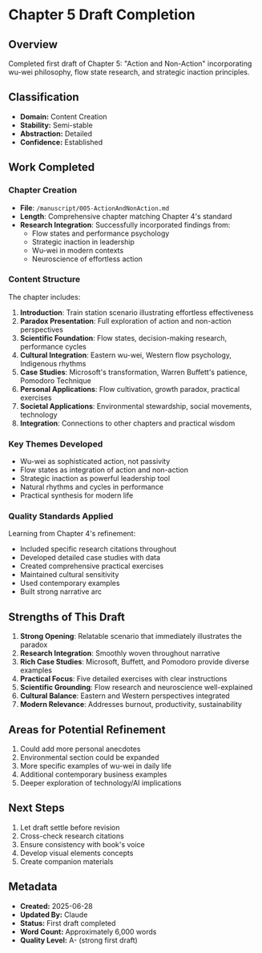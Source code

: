 # Chapter 5 Draft Completion

## Overview
Completed first draft of Chapter 5: "Action and Non-Action" incorporating wu-wei philosophy, flow state research, and strategic inaction principles.

## Classification
- **Domain:** Content Creation
- **Stability:** Semi-stable
- **Abstraction:** Detailed
- **Confidence:** Established

## Work Completed

### Chapter Creation
- **File**: `/manuscript/005-ActionAndNonAction.md`
- **Length**: Comprehensive chapter matching Chapter 4's standard
- **Research Integration**: Successfully incorporated findings from:
  - Flow states and performance psychology
  - Strategic inaction in leadership
  - Wu-wei in modern contexts
  - Neuroscience of effortless action

### Content Structure
The chapter includes:
1. **Introduction**: Train station scenario illustrating effortless effectiveness
2. **Paradox Presentation**: Full exploration of action and non-action perspectives
3. **Scientific Foundation**: Flow states, decision-making research, performance cycles
4. **Cultural Integration**: Eastern wu-wei, Western flow psychology, Indigenous rhythms
5. **Case Studies**: Microsoft's transformation, Warren Buffett's patience, Pomodoro Technique
6. **Personal Applications**: Flow cultivation, growth paradox, practical exercises
7. **Societal Applications**: Environmental stewardship, social movements, technology
8. **Integration**: Connections to other chapters and practical wisdom

### Key Themes Developed
- Wu-wei as sophisticated action, not passivity
- Flow states as integration of action and non-action
- Strategic inaction as powerful leadership tool
- Natural rhythms and cycles in performance
- Practical synthesis for modern life

### Quality Standards Applied
Learning from Chapter 4's refinement:
- Included specific research citations throughout
- Developed detailed case studies with data
- Created comprehensive practical exercises
- Maintained cultural sensitivity
- Used contemporary examples
- Built strong narrative arc

## Strengths of This Draft
1. **Strong Opening**: Relatable scenario that immediately illustrates the paradox
2. **Research Integration**: Smoothly woven throughout narrative
3. **Rich Case Studies**: Microsoft, Buffett, and Pomodoro provide diverse examples
4. **Practical Focus**: Five detailed exercises with clear instructions
5. **Scientific Grounding**: Flow research and neuroscience well-explained
6. **Cultural Balance**: Eastern and Western perspectives integrated
7. **Modern Relevance**: Addresses burnout, productivity, sustainability

## Areas for Potential Refinement
1. Could add more personal anecdotes
2. Environmental section could be expanded
3. More specific examples of wu-wei in daily life
4. Additional contemporary business examples
5. Deeper exploration of technology/AI implications

## Next Steps
1. Let draft settle before revision
2. Cross-check research citations
3. Ensure consistency with book's voice
4. Develop visual elements concepts
5. Create companion materials

## Metadata
- **Created:** 2025-06-28
- **Updated By:** Claude
- **Status:** First draft completed
- **Word Count:** Approximately 6,000 words
- **Quality Level:** A- (strong first draft)